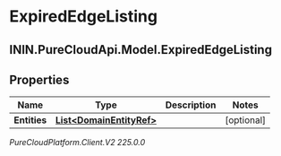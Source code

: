 # ExpiredEdgeListing

## ININ.PureCloudApi.Model.ExpiredEdgeListing

## Properties

|Name | Type | Description | Notes|
|------------ | ------------- | ------------- | -------------|
| **Entities** | [**List&lt;DomainEntityRef&gt;**](DomainEntityRef) |  | [optional] |



_PureCloudPlatform.Client.V2 225.0.0_
